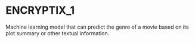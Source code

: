 # ENCRYPTIX_1
Machine learning model that can predict the genre of a movie based on its plot summary or other textual information.
